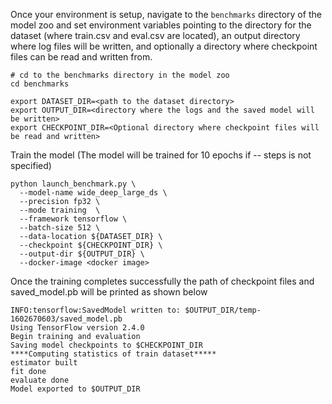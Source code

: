 <!-- 50. Launch benchmark instructions -->
Once your environment is setup, navigate to the `benchmarks` directory of
the model zoo and set environment variables pointing to the directory for the
dataset (where train.csv and eval.csv are located), an output directory where log
files will be written, and optionally a directory where checkpoint files can
be read and written from.

```
# cd to the benchmarks directory in the model zoo
cd benchmarks

export DATASET_DIR=<path to the dataset directory>
export OUTPUT_DIR=<directory where the logs and the saved model will be written>
export CHECKPOINT_DIR=<Optional directory where checkpoint files will be read and written>
```

Train the model (The model will be trained for 10 epochs if -- steps is not specified)
```
python launch_benchmark.py \
  --model-name wide_deep_large_ds \
  --precision fp32 \
  --mode training  \
  --framework tensorflow \
  --batch-size 512 \
  --data-location ${DATASET_DIR} \
  --checkpoint ${CHECKPOINT_DIR} \
  --output-dir ${OUTPUT_DIR} \
  --docker-image <docker image>
```
Once the training completes successfully the path of checkpoint files and saved_model.pb will be printed as shown below
```
INFO:tensorflow:SavedModel written to: $OUTPUT_DIR/temp-1602670603/saved_model.pb
Using TensorFlow version 2.4.0
Begin training and evaluation
Saving model checkpoints to $CHECKPOINT_DIR
****Computing statistics of train dataset*****
estimator built
fit done
evaluate done
Model exported to $OUTPUT_DIR
```
